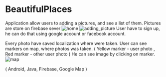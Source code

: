 # BeautifulPlaces

Application allow users to adding a pictures, and see a list of them. Pictures are store on firebase sever
![home](https://user-images.githubusercontent.com/59020684/71093137-e21d1300-21a8-11ea-853d-f5f01fafc6d3.PNG)
![adding_picture](https://user-images.githubusercontent.com/59020684/71093140-e2b5a980-21a8-11ea-9443-c6a97354dac8.PNG)
User have to sign up, he can do that using google account or facebook account.

Every photo have saved localization where were taken.
User can see markers on map, where photos was taken. ( Yellow marker - user photo , Red marker - other user photo ) 
He can see image by clicking on marker.
![map](https://user-images.githubusercontent.com/59020684/71093139-e2b5a980-21a8-11ea-864f-752f77a05b88.PNG)

( Android, Java, Firebase, Google Map )

